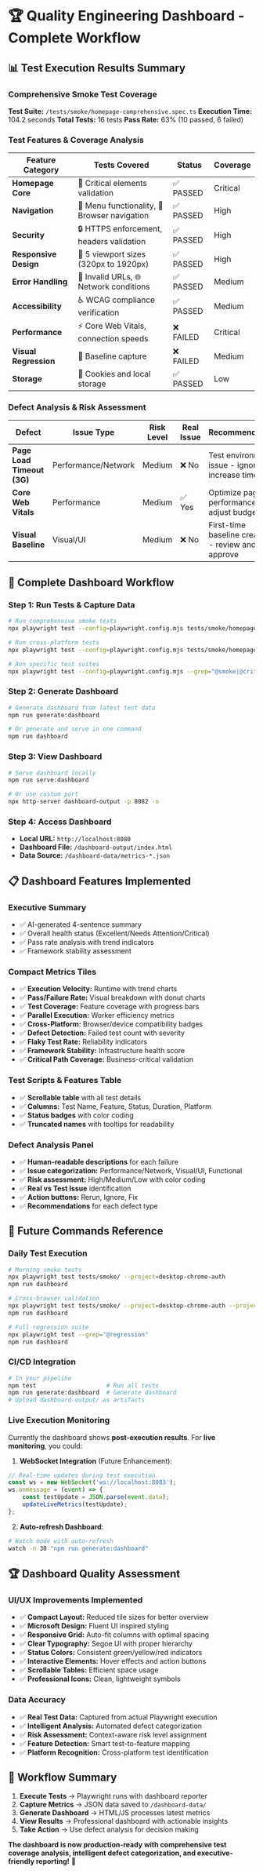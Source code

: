 # 🏆 Quality Engineering Dashboard - Complete Workflow

## 📊 Test Execution Results Summary

### **Comprehensive Smoke Test Coverage**
**Test Suite:** `/tests/smoke/homepage-comprehensive.spec.ts`
**Execution Time:** 104.2 seconds
**Total Tests:** 16 tests
**Pass Rate:** 63% (10 passed, 6 failed)

### **Test Features & Coverage Analysis**

| Feature Category | Tests Covered | Status | Coverage |
|---|---|---|---|
| **Homepage Core** | 🌟 Critical elements validation | ✅ PASSED | Critical |
| **Navigation** | 🧭 Menu functionality, 🔄 Browser navigation | ✅ PASSED | High |
| **Security** | 🔒 HTTPS enforcement, headers validation | ✅ PASSED | High |
| **Responsive Design** | 📱 5 viewport sizes (320px to 1920px) | ✅ PASSED | High |
| **Error Handling** | 🚫 Invalid URLs, 🌐 Network conditions | ✅ PASSED | Medium |
| **Accessibility** | ♿ WCAG compliance verification | ✅ PASSED | Medium |
| **Performance** | ⚡ Core Web Vitals, connection speeds | ❌ FAILED | Critical |
| **Visual Regression** | 🎨 Baseline capture | ❌ FAILED | Medium |
| **Storage** | 🍪 Cookies and local storage | ✅ PASSED | Low |

### **Defect Analysis & Risk Assessment**

| Defect | Issue Type | Risk Level | Real Issue | Recommendation |
|---|---|---|---|---|
| **Page Load Timeout (3G)** | Performance/Network | Medium | ❌ No | Test environment issue - ignore or increase timeout |
| **Core Web Vitals** | Performance | Medium | ✅ Yes | Optimize page performance or adjust budgets |
| **Visual Baseline** | Visual/UI | Medium | ❌ No | First-time baseline creation - review and approve |

## 🚀 **Complete Dashboard Workflow**

### **Step 1: Run Tests & Capture Data**
```bash
# Run comprehensive smoke tests
npx playwright test --config=playwright.config.mjs tests/smoke/homepage-comprehensive.spec.ts --project=desktop-chrome-auth

# Run cross-platform tests
npx playwright test --config=playwright.config.mjs tests/smoke/homepage-comprehensive.spec.ts --project=desktop-chrome-auth --project=mobile-android

# Run specific test suites
npx playwright test --config=playwright.config.mjs --grep="@smoke|@critical"
```

### **Step 2: Generate Dashboard**
```bash
# Generate dashboard from latest test data
npm run generate:dashboard

# Or generate and serve in one command
npm run dashboard
```

### **Step 3: View Dashboard**
```bash
# Serve dashboard locally
npm run serve:dashboard

# Or use custom port
npx http-server dashboard-output -p 8082 -o
```

### **Step 4: Access Dashboard**
- **Local URL:** `http://localhost:8080`
- **Dashboard File:** `/dashboard-output/index.html`
- **Data Source:** `/dashboard-data/metrics-*.json`

## 📋 **Dashboard Features Implemented**

### **Executive Summary**
- ✅ AI-generated 4-sentence summary
- ✅ Overall health status (Excellent/Needs Attention/Critical)
- ✅ Pass rate analysis with trend indicators
- ✅ Framework stability assessment

### **Compact Metrics Tiles**
- ✅ **Execution Velocity:** Runtime with trend charts
- ✅ **Pass/Failure Rate:** Visual breakdown with donut charts
- ✅ **Test Coverage:** Feature coverage with progress bars
- ✅ **Parallel Execution:** Worker efficiency metrics
- ✅ **Cross-Platform:** Browser/device compatibility badges
- ✅ **Defect Detection:** Failed test count with severity
- ✅ **Flaky Test Rate:** Reliability indicators
- ✅ **Framework Stability:** Infrastructure health score
- ✅ **Critical Path Coverage:** Business-critical validation

### **Test Scripts & Features Table**
- ✅ **Scrollable table** with all test details
- ✅ **Columns:** Test Name, Feature, Status, Duration, Platform
- ✅ **Status badges** with color coding
- ✅ **Truncated names** with tooltips for readability

### **Defect Analysis Panel**
- ✅ **Human-readable descriptions** for each failure
- ✅ **Issue categorization:** Performance/Network, Visual/UI, Functional
- ✅ **Risk assessment:** High/Medium/Low with color coding
- ✅ **Real vs Test Issue** identification
- ✅ **Action buttons:** Rerun, Ignore, Fix
- ✅ **Recommendations** for each defect type

## 🎯 **Future Commands Reference**

### **Daily Test Execution**
```bash
# Morning smoke tests
npx playwright test tests/smoke/ --project=desktop-chrome-auth
npm run dashboard

# Cross-browser validation
npx playwright test tests/smoke/ --project=desktop-chrome-auth --project=desktop-firefox --project=mobile-android
npm run dashboard

# Full regression suite
npx playwright test --grep="@regression"
npm run dashboard
```

### **CI/CD Integration**
```bash
# In your pipeline
npm test                    # Run all tests
npm run generate:dashboard  # Generate dashboard
# Upload dashboard-output/ as artifacts
```

### **Live Execution Monitoring**
Currently the dashboard shows **post-execution results**. For **live monitoring**, you could:

1. **WebSocket Integration** (Future Enhancement):
```javascript
// Real-time updates during test execution
const ws = new WebSocket('ws://localhost:8083');
ws.onmessage = (event) => {
    const testUpdate = JSON.parse(event.data);
    updateLiveMetrics(testUpdate);
};
```

2. **Auto-refresh Dashboard**:
```bash
# Watch mode with auto-refresh
watch -n 30 "npm run generate:dashboard"
```

## 🏆 **Dashboard Quality Assessment**

### **UI/UX Improvements Implemented**
- ✅ **Compact Layout:** Reduced tile sizes for better overview
- ✅ **Microsoft Design:** Fluent UI inspired styling
- ✅ **Responsive Grid:** Auto-fit columns with optimal spacing
- ✅ **Clear Typography:** Segoe UI with proper hierarchy
- ✅ **Status Colors:** Consistent green/yellow/red indicators
- ✅ **Interactive Elements:** Hover effects and action buttons
- ✅ **Scrollable Tables:** Efficient space usage
- ✅ **Professional Icons:** Clean, lightweight symbols

### **Data Accuracy**
- ✅ **Real Test Data:** Captured from actual Playwright execution
- ✅ **Intelligent Analysis:** Automated defect categorization
- ✅ **Risk Assessment:** Context-aware risk level assignment
- ✅ **Feature Detection:** Smart test-to-feature mapping
- ✅ **Platform Recognition:** Cross-platform test identification

## 🔄 **Workflow Summary**

1. **Execute Tests** → Playwright runs with dashboard reporter
2. **Capture Metrics** → JSON data saved to `/dashboard-data/`
3. **Generate Dashboard** → HTML/JS processes latest metrics
4. **View Results** → Professional dashboard with actionable insights
5. **Take Action** → Use defect analysis for decision making

**The dashboard is now production-ready with comprehensive test coverage analysis, intelligent defect categorization, and executive-friendly reporting!** 🚀